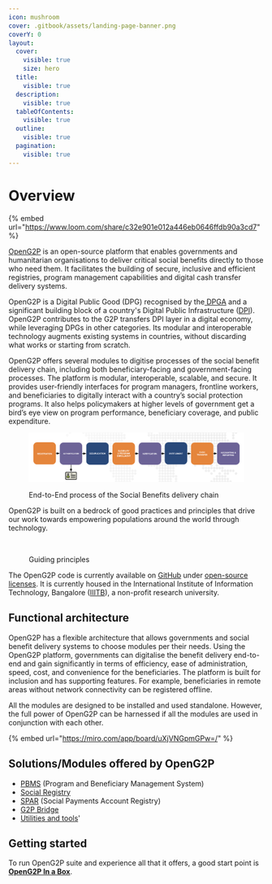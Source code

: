 ```yaml
---
icon: mushroom
cover: .gitbook/assets/landing-page-banner.png
coverY: 0
layout:
  cover:
    visible: true
    size: hero
  title:
    visible: true
  description:
    visible: true
  tableOfContents:
    visible: true
  outline:
    visible: true
  pagination:
    visible: true
---
```


# Overview

{% embed url="https://www.loom.com/share/c32e901e012a446eb0646ffdb90a3cd7" %}

[OpenG2P](https://openg2p.org) is an open-source platform that enables governments and humanitarian organisations to deliver critical social benefits directly to those who need them. It facilitates the building of secure, inclusive and efficient registries, program management capabilities and digital cash transfer delivery systems.

OpenG2P is a Digital Public Good (DPG) recognised by the[ DPGA](https://digitalpublicgoods.net/) and a significant building block of a country's Digital Public Infrastructure ([DPI](https://docs.cdpi.dev/dpi/readme)). OpenG2P contributes to the G2P transfers DPI layer in a digital economy, while leveraging DPGs in other categories. Its modular and interoperable technology augments existing systems in countries, without discarding what works or starting from scratch.

OpenG2P offers several modules to digitise processes of the social benefit delivery chain, including both beneficiary-facing and government-facing processes. The platform is modular, interoperable, scalable, and secure. It provides user-friendly interfaces for program managers, frontline workers, and beneficiaries to digitally interact with a country’s social protection programs. It also helps policymakers at higher levels of government get a bird’s eye view on program performance, beneficiary coverage, and public expenditure.

<figure><img src="https://github.com/OpenG2P/openg2p-documentation/raw/1.2/.gitbook/assets/social-protection-delivery-chain.png" alt=""><figcaption><p>End-to-End process of the Social Benefits delivery chain</p></figcaption></figure>

OpenG2P is built on a bedrock of good practices and principles that drive our work towards empowering populations around the world through technology.

<figure><img src=".gitbook/assets/guiding-principles.png" alt="" width="375"><figcaption><p>Guiding principles</p></figcaption></figure>

The OpenG2P code is currently available on [GitHub](https://github.com/openg2p) under [open-source licenses](license/). It is currently housed in the International Institute of Information Technology, Bangalore ([IIITB](https://www.iiitb.ac.in/)), a non-profit research university.

## Functional architecture

OpenG2P has a flexible architecture that allows governments and social benefit delivery systems to choose modules per their needs. Using the OpenG2P platform, governments can digitalise the benefit delivery end-to-end and gain significantly in terms of efficiency, ease of administration, speed, cost, and convenience for the beneficiaries. The platform is built for inclusion and has supporting features. For example, beneficiaries in remote areas without network connectivity can be registered offline.

All the modules are designed to be installed and used standalone. However, the full power of OpenG2P can be harnessed if all the modules are used in conjunction with each other.

{% embed url="https://miro.com/app/board/uXjVNGpmGPw=/" %}

## Solutions/Modules offered by OpenG2P

* [PBMS](pbms/) (Program and Beneficiary Management System)
* [Social Registry](social-registry/)
* [SPAR](spar/) (Social Payments Account Registry)
* [G2P Bridge](g2p-bridge/)
* [Utilities and tools](utilities-and-tools/)'

## Getting started

To run OpenG2P suite and experience all that it offers, a good start point is [**OpenG2P In a Box**](deployment/openg2p-in-a-box.md).
